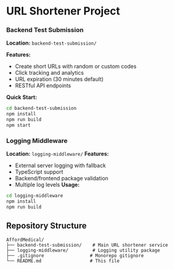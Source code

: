 # URL Shortener Project

### Backend Test Submission
**Location:** `backend-test-submission/`

**Features:**
- Create short URLs with random or custom codes
- Click tracking and analytics
- URL expiration (30 minutes default)
- RESTful API endpoints

**Quick Start:**
```bash
cd backend-test-submission
npm install
npm run build
npm start
```

### Logging Middleware  
**Location:** `logging-middleware/`
**Features:**
- External server logging with fallback
- TypeScript support
- Backend/frontend package validation
- Multiple log levels
**Usage:**
```bash
cd logging-middleware
npm install
npm run build
```

## Repository Structure

```
AffordMedical/
├── backend-test-submission/    # Main URL shortener service
├── logging-middleware/         # Logging utility package
├── .gitignore                 # Monorepo gitignore
└── README.md                  # This file
``` 
